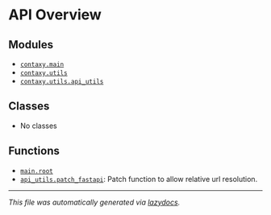<!-- markdownlint-disable -->

# API Overview

## Modules

- [`contaxy.main`](./contaxy.main.md#module-contaxymain)
- [`contaxy.utils`](./contaxy.utils.md#module-contaxyutils)
- [`contaxy.utils.api_utils`](./contaxy.utils.api_utils.md#module-contaxyutilsapi_utils)

## Classes

- No classes

## Functions

- [`main.root`](./contaxy.main.md#function-root)
- [`api_utils.patch_fastapi`](./contaxy.utils.api_utils.md#function-patch_fastapi): Patch function to allow relative url resolution.


---

_This file was automatically generated via [lazydocs](https://github.com/ml-tooling/lazydocs)._
